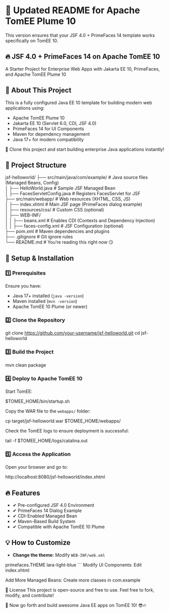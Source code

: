 
# 🚀 Updated README for Apache TomEE Plume 10

This version ensures that your JSF 4.0 + PrimeFaces 14 template works specifically on TomEE 10.

## 🔥 JSF 4.0 + PrimeFaces 14 on Apache TomEE 10

A Starter Project for Enterprise Web Apps with Jakarta EE 10, PrimeFaces, and Apache TomEE Plume 10

## 📌 About This Project

This is a fully configured Java EE 10 template for building modern web applications using:

- Apache TomEE Plume 10
- Jakarta EE 10 (Servlet 6.0, CDI, JSF 4.0)
- PrimeFaces 14 for UI Components
- Maven for dependency management
- Java 17+ for modern compatibility

🚀 Clone this project and start building enterprise Java applications instantly!

## 📂 Project Structure

jsf-helloworld/
├── src/main/java/com/example/ # Java source files (Managed Beans, Config)<br>
│ ├── HelloWorld.java # Sample JSF Managed Bean<br>
│ ├── FacesServletConfig.java # Registers FacesServlet for JSF<br>
├── src/main/webapp/ # Web resources (XHTML, CSS, JS)<br>
│ ├── index.xhtml # Main JSF page (PrimeFaces dialog example)<br>
│ ├── resources/css/ # Custom CSS (optional)<br>
│ ├── WEB-INF/<br>
│ │ ├── beans.xml # Enables CDI (Contexts and Dependency Injection)<br>
│ │ ├── faces-config.xml # JSF Configuration (optional)<br>
├── pom.xml # Maven dependencies and plugins<br>
├── .gitignore # Git ignore rules<br>
└── README.md # You’re reading this right now 😏<br>



## 🔧 Setup & Installation

### 1️⃣ Prerequisites

Ensure you have:

- Java 17+ installed (`java -version`)
- Maven installed (`mvn -version`)
- Apache TomEE 10 Plume (or newer)

### 2️⃣ Clone the Repository

git clone https://github.com/your-username/jsf-helloworld.git
cd jsf-helloworld



### 3️⃣ Build the Project

mvn clean package



### 4️⃣ Deploy to Apache TomEE 10

Start TomEE:

$TOMEE_HOME/bin/startup.sh



Copy the WAR file to the `webapps/` folder:

cp target/jsf-helloworld.war $TOMEE_HOME/webapps/



Check the TomEE logs to ensure deployment is successful:

tail -f $TOMEE_HOME/logs/catalina.out



### 5️⃣ Access the Application

Open your browser and go to:

http://localhost:8080/jsf-helloworld/index.xhtml



## 🔥 Features

- ✔ Pre-configured JSF 4.0 Environment
- ✔ PrimeFaces 14 Dialog Example
- ✔ CDI-Enabled Managed Bean
- ✔ Maven-Based Build System
- ✔ Compatible with Apache TomEE 10 Plume

## 💡 How to Customize

- **Change the theme:** Modify `WEB-INF/web.xml`

<context-param> <param-name>primefaces.THEME</param-name> <param-value>lara-light-blue</param-value> </context-param> ```
Modify UI Components: Edit index.xhtml

Add More Managed Beans: Create more classes in com.example

📜 License
This project is open-source and free to use. Feel free to fork, modify, and contribute!

🚀 Now go forth and build awesome Java EE apps on TomEE 10! 😎🔥